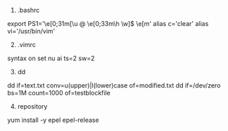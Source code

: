 1. .bashrc

export PS1='\e[0;31m[\u @ \e[0;33m\h \w]\$ \e[m'
alias c='clear'
alias vi='/usr/bin/vim'

2. .vimrc

syntax on
set nu ai ts=2 sw=2

3. dd

dd if=text.txt conv=u(upper)|l(lower)case of=modified.txt
dd if=/dev/zero bs=1M count=1000 of=testblockfile

4. repository

yum install -y epel epel-release